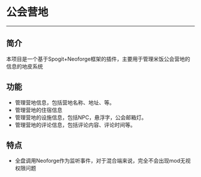 # 公会营地

---

## 简介

本项目是一个基于Spogit+Neoforge框架的插件，主要用于管理米饭公会营地的信息的地皮系统

## 功能
- 管理营地信息，包括营地名称、地址、等。
- 管理营地的住宿信息
- 管理营地的设施信息，包括NPC，悬浮字，公会邮箱灯。
- 管理营地的评论信息，包括评论内容、评论时间等。

## 特点
- 全盘调用Neoforge作为监听事件，对于混合端来说，完全不会出现mod无视权限问题
